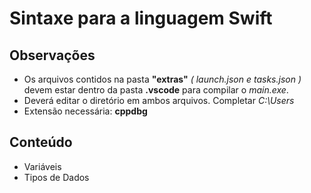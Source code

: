 # Sintaxe para a linguagem Swift

## Observações
- Os arquivos contidos na pasta **"extras"** *( launch.json e tasks.json )* devem estar dentro da pasta **.vscode** para compilar o *main.exe*.
- Deverá editar o diretório em ambos arquivos. Completar *C:\\Users*
- Extensão necessária: **cppdbg**

## Conteúdo
- Variáveis
- Tipos de Dados